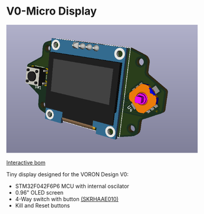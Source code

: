 # V0-Micro Display

![Image no work =(](Images/Front.PNG)

[Interactive bom](http://htmlpreview.github.io/?https://github.com/VoronDesign/Voron-Hardware/blob/master/V0_Micro_Display/InteractiveBOM.html)

Tiny display designed for the VORON Design V0:
 - STM32F042F6P6 MCU with internal oscilator
 - 0.96" OLED screen
 - 4-Way switch with button [(SKRHAAE010)](https://lcsc.com/product-detail/Multi-Directional-Switches_ALPS_SKRHAAE010_SKRHAAE010_C202423.html?currency=SEK)
 - Kill and Reset buttons

